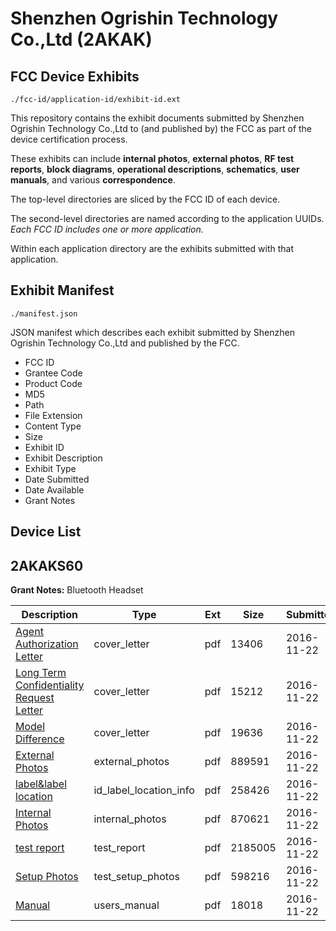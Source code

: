 # Shenzhen Ogrishin Technology Co.,Ltd (2AKAK)
## FCC Device Exhibits

```
./fcc-id/application-id/exhibit-id.ext
```

This repository contains the exhibit documents submitted by Shenzhen Ogrishin Technology Co.,Ltd to (and published by) the FCC as part of the device certification process.

These exhibits can include **internal photos**, **external photos**, **RF test reports**, **block diagrams**, **operational descriptions**, **schematics**, **user manuals**, and various **correspondence**.

The top-level directories are sliced by the FCC ID of each device.

The second-level directories are named according to the application UUIDs. *Each FCC ID includes one or more application.*

Within each application directory are the exhibits submitted with that application. 

## Exhibit Manifest

```
./manifest.json
```

JSON manifest which describes each exhibit submitted by Shenzhen Ogrishin Technology Co.,Ltd and published by the FCC.

- FCC ID
- Grantee Code
- Product Code
- MD5
- Path
- File Extension
- Content Type
- Size
- Exhibit ID
- Exhibit Description
- Exhibit Type
- Date Submitted
- Date Available
- Grant Notes

## Device List
## 2AKAKS60
**Grant Notes:** Bluetooth Headset

| Description | Type | Ext | Size | Submitted | Available |
| ----------- | ---- | --- | ---- | --------- | --------- |
| [Agent Authorization Letter](2AKAKS60/772b0fd7e797e09ca4a40e019cad7f92/3203056.pdf) | cover_letter | pdf | 13406 | 2016-11-22 | 2016-11-22 |
| [Long Term Confidentiality Request Letter](2AKAKS60/772b0fd7e797e09ca4a40e019cad7f92/3203063.pdf) | cover_letter | pdf | 15212 | 2016-11-22 | 2016-11-22 |
| [Model Difference](2AKAKS60/772b0fd7e797e09ca4a40e019cad7f92/3203065.pdf) | cover_letter | pdf | 19636 | 2016-11-22 | 2016-11-22 |
| [External Photos](2AKAKS60/772b0fd7e797e09ca4a40e019cad7f92/3203060.pdf) | external_photos | pdf | 889591 | 2016-11-22 | 2016-11-22 |
| [label&label location](2AKAKS60/772b0fd7e797e09ca4a40e019cad7f92/3203062.pdf) | id_label_location_info | pdf | 258426 | 2016-11-22 | 2016-11-22 |
| [Internal Photos](2AKAKS60/772b0fd7e797e09ca4a40e019cad7f92/3203061.pdf) | internal_photos | pdf | 870621 | 2016-11-22 | 2016-11-22 |
| [test report](2AKAKS60/772b0fd7e797e09ca4a40e019cad7f92/3203057.pdf) | test_report | pdf | 2185005 | 2016-11-22 | 2016-11-22 |
| [Setup Photos](2AKAKS60/772b0fd7e797e09ca4a40e019cad7f92/3203068.pdf) | test_setup_photos | pdf | 598216 | 2016-11-22 | 2016-11-22 |
| [Manual](2AKAKS60/772b0fd7e797e09ca4a40e019cad7f92/3203064.pdf) | users_manual | pdf | 18018 | 2016-11-22 | 2016-11-22 |
